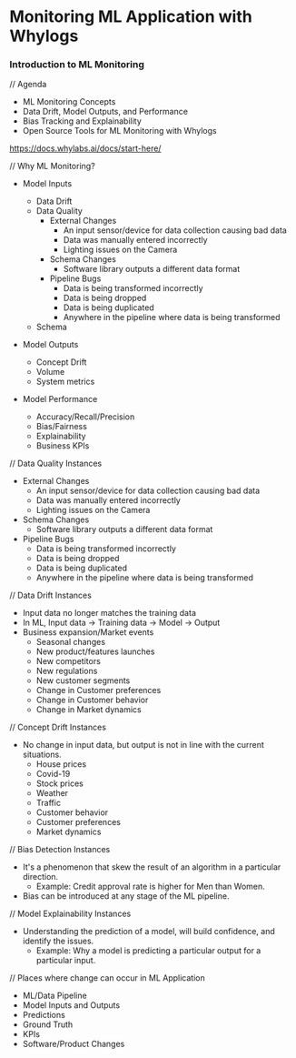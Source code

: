 # Monitoring ML Application with Whylogs

### Introduction to ML Monitoring
// Agenda
- ML Monitoring Concepts
- Data Drift, Model Outputs, and Performance
- Bias Tracking and Explainability
- Open Source Tools for ML Monitoring with Whylogs

https://docs.whylabs.ai/docs/start-here/

// Why ML Monitoring?
- Model Inputs
    - Data Drift
    - Data Quality
        - External Changes
            - An input sensor/device for data collection causing bad data
            - Data was manually entered incorrectly
            - Lighting issues on the Camera
        - Schema Changes
            - Software library outputs a different data format
        - Pipeline Bugs
            - Data is being transformed incorrectly
            - Data is being dropped
            - Data is being duplicated
            - Anywhere in the pipeline where data is being transformed
    - Schema

- Model Outputs
    - Concept Drift
    - Volume
    - System metrics

- Model Performance
    - Accuracy/Recall/Precision
    - Bias/Fairness
    - Explainability
    - Business KPIs

// Data Quality Instances
- External Changes
    - An input sensor/device for data collection causing bad data
    - Data was manually entered incorrectly
    - Lighting issues on the Camera
- Schema Changes
    - Software library outputs a different data format
- Pipeline Bugs
    - Data is being transformed incorrectly
    - Data is being dropped
    - Data is being duplicated
    - Anywhere in the pipeline where data is being transformed

// Data Drift Instances
- Input data no longer matches the training data
- In ML, Input data -> Training data -> Model -> Output
- Business expansion/Market events
    - Seasonal changes
    - New product/features launches
    - New competitors
    - New regulations
    - New customer segments
    - Change in Customer preferences
    - Change in Customer behavior
    - Change in Market dynamics

// Concept Drift Instances
- No change in input data, but output is not in line with the current situations.
    - House prices
    - Covid-19
    - Stock prices
    - Weather
    - Traffic
    - Customer behavior
    - Customer preferences
    - Market dynamics

// Bias Detection Instances
- It's a phenomenon that skew the result of an algorithm in a particular direction.
  - Example: Credit approval rate is higher for Men than Women.
- Bias can be introduced at any stage of the ML pipeline.

// Model Explainability Instances
- Understanding the prediction of a model, will build confidence, and identify the issues.
    - Example: Why a model is predicting a particular output for a particular input.

// Places where change can occur in ML Application
- ML/Data Pipeline
- Model Inputs and Outputs
- Predictions
- Ground Truth
- KPIs
- Software/Product Changes
